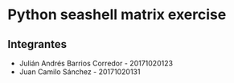 # Python seashell matrix exercise

## Integrantes

- Julián Andrés Barrios Corredor - 20171020123
- Juan Camilo Sánchez - 20171020131
